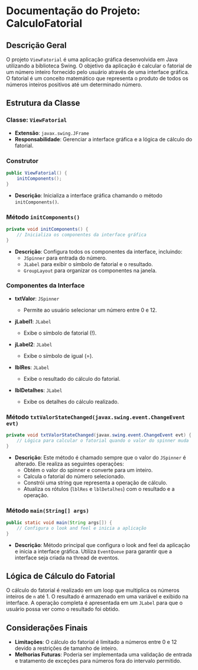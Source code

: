 
 # Documentação do Projeto: CalculoFatorial

## Descrição Geral

O projeto `ViewFatorial` é uma aplicação gráfica desenvolvida em Java utilizando a biblioteca Swing. O objetivo da aplicação é calcular o fatorial de um número inteiro fornecido pelo usuário através de uma interface gráfica. O fatorial é um conceito matemático que representa o produto de todos os números inteiros positivos até um determinado número.

## Estrutura da Classe

### Classe: `ViewFatorial`

- **Extensão**: `javax.swing.JFrame`
- **Responsabilidade**: Gerenciar a interface gráfica e a lógica de cálculo do fatorial.

### Construtor

```java
public ViewFatorial() {
    initComponents();
}
```

- **Descrição**: Inicializa a interface gráfica chamando o método `initComponents()`.

### Método `initComponents()`

```java
private void initComponents() {
    // Inicializa os componentes da interface gráfica
}
```

- **Descrição**: Configura todos os componentes da interface, incluindo:
  - `JSpinner` para entrada do número.
  - `JLabel` para exibir o símbolo de fatorial e o resultado.
  - `GroupLayout` para organizar os componentes na janela.

### Componentes da Interface

- **txtValor**: `JSpinner`
  - Permite ao usuário selecionar um número entre 0 e 12.
  
- **jLabel1**: `JLabel`
  - Exibe o símbolo de fatorial (!).
  
- **jLabel2**: `JLabel`
  - Exibe o símbolo de igual (=).
  
- **lblRes**: `JLabel`
  - Exibe o resultado do cálculo do fatorial.
  
- **lblDetalhes**: `JLabel`
  - Exibe os detalhes do cálculo realizado.

### Método `txtValorStateChanged(javax.swing.event.ChangeEvent evt)`

```java
private void txtValorStateChanged(javax.swing.event.ChangeEvent evt) {
    // Lógica para calcular o fatorial quando o valor do spinner muda
}
```

- **Descrição**: Este método é chamado sempre que o valor do `JSpinner` é alterado. Ele realiza as seguintes operações:
  - Obtém o valor do spinner e converte para um inteiro.
  - Calcula o fatorial do número selecionado.
  - Constrói uma string que representa a operação de cálculo.
  - Atualiza os rótulos (`lblRes` e `lblDetalhes`) com o resultado e a operação.

### Método `main(String[] args)`

```java
public static void main(String args[]) {
    // Configura o look and feel e inicia a aplicação
}
```

- **Descrição**: Método principal que configura o look and feel da aplicação e inicia a interface gráfica. Utiliza `EventQueue` para garantir que a interface seja criada na thread de eventos.

## Lógica de Cálculo do Fatorial

O cálculo do fatorial é realizado em um loop que multiplica os números inteiros de `n` até 1. O resultado é armazenado em uma variável e exibido na interface. A operação completa é apresentada em um `JLabel` para que o usuário possa ver como o resultado foi obtido.

## Considerações Finais

- **Limitações**: O cálculo do fatorial é limitado a números entre 0 e 12 devido a restrições de tamanho de inteiro.
- **Melhorias Futuras**: Poderia ser implementada uma validação de entrada e tratamento de exceções para números fora do intervalo permitido.

